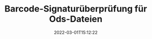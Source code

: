 ---
############################# Static ############################
layout: "auto-gen-signature"
date: 2022-03-01T15:12:22
draft: false
operation: Verify
signaturetype: Barcode
fileformat: Ods
productName: .NET
lang: de
productCode: net
otherformats: pdf doc docx docm dot dotm dotx odt ott rtf xls xlsx xlsm xlsb csv ods ots xltx xltm ppt pptx pps ppsx odp otp potx potm pptm ppsm png jpg bmp gif tiff svg webp wmf
breadcrumb: Put Barcode signature on Ods for C#

############################# Head ############################
head_title: "Überprüfung von Barcode-Signaturen für Ods-Dateien über C#"
head_description: "Verwenden Sie nur wenige Zeilen .NET-Code, um Ods-Dokumente und ihre Barcode-Signaturen zu überprüfen."

############################# Header ############################
title: "Barcode-Signaturüberprüfung für Ods-Dateien"
description: "Die API für .NET bietet die Möglichkeit, Barcode-Signaturen bei Ods-Dokumenten zu überprüfen. Die Überprüfung elektronischer Signaturen in Ihren Ods-Dokumenten kann schnell und einfach durchgeführt werden."
bg_image: "https://cms.admin.containerize.com/templates/aspose/App_Themes/V3/images/bg/header1.png"
bg_overlay: false
button:
    enable: true

############################# SubMenu ############################
submenu:
    enable: true

    left:
        img_alt: "GroupDocs.Signature for .NET"
        image: "https://cms.admin.containerize.com/templates/groupdocs/images/product-logos/90x90-noborder/groupdocs-signature-net.png"
        product: "GroupDocs.Signature"
        platform: ".NET"



############################# About ############################
about:
    enable: true
    title: "Entdecken Sie neue API-Funktionen von GroupDocs.Signature for .NET"
    content: |
        Die [GroupDocs.Signature for .NET](https://products.groupdocs.com/signature/net/)-API bietet eine Vielzahl von Möglichkeiten zur Verarbeitung zahlreicher Dokumentformate mithilfe elektronischer Signaturen. Viele Arten von digitalen Signaturen wie Texte, Bilder, digitale Zertifikate, Barcodes, QR-Codes, Stempel oder Metadaten werden unterstützt. Kunden können digitale Signaturen in PDFs, MS Word-Dokumenten, MS Excel-Arbeitsmappen, MS PowerPoint-Präsentationen, Adobe Photoshop-Dateien und verschiedenen Bildformaten hinzufügen, entfernen, bearbeiten, validieren oder suchen. Erstaunlich viele zusätzliche Funktionen und Einstellungen sind verfügbar.
    

############################# Steps ############################
steps:
    enable: true
    title_left: "So validieren Sie Barcode-Signaturen in Ihrem Ods-Dokument"
    content_left: |
        [GroupDocs.Signature for .NET](https://products.groupdocs.com/signature/net/) enthält nützliche Funktionen wie die Überprüfung von Barcode-Signaturen, die in Ods-Dokumenten platziert wurden. Nutzen Sie diese Gelegenheit, ohne zusätzlichen Code zu implementieren.
        
        * Instanziieren Sie zunächst die Klasse Signature, die als Konstruktorparameter den Pfad zu einem Dokument bereitstellt, das überprüft werden soll.
        * Erstellen Sie zweitens ein neues VerifyOptions-Objekt und richten Sie alle erforderlichen Eigenschaften ein.
        * Rufen Sie schließlich die Verify-Methode des Signature-Objekts auf und übergeben Sie die VerifyOptions-Instanz.
        * Verarbeiten Sie dann die Überprüfungsergebnisse.

    title_right: "System Requirements"
    content_right: |
        GroupDocs.Signature for .NET werden auf allen wichtigen Plattformen und Betriebssystemen unterstützt. Bevor Sie den folgenden Code ausführen, stellen Sie bitte sicher, dass die folgenden Voraussetzungen auf Ihrem System installiert sind.

        * Betriebssysteme: Microsoft Windows, Linux, MacOS
        * Entwicklungsumgebungen: Microsoft Visual Studio, Xamarin, MonoDevelop
        * Frameworks: .NET Framework, .NET Standard, .NET Core, Mono
        * Laden Sie die neueste Version von GroupDocs.Signature for .NET von [Nuget](https://www.nuget.org/packages/groupdocs.signature) herunter
         
    code: |
        ```csharp    
        
        // Set up input Ods file
        string filePath = "input.ods";

        // Instantiate Signature for input file
        using (var signature = new GroupDocs.Signature.Signature(filePath))
        {
                //Provide verification options
                BarcodeVerifyOptions options = new BarcodeVerifyOptions()
                {
                    // process only specified page
                    PageNumber = 3,
                    AllPages = false,
                    // set up text match type
                    MatchType = TextMatchType.Contains,
                    // specify text pattern to search
                    Text = "Special signature",
                };

                // Verify document signatures
                VerificationResult result = signature.Verify(options);

                //process result
                if (result.IsValid)
                {
                    //..
                }
        }

        ```

############################# Demos ############################
demos:
    enable: true
    title: "Signieren mit Barcode-Signaturen Live-Demo"
    content: |
       Fügen Sie jetzt verschiedene elektronische Signaturen zur Datei Ods hinzu, indem Sie die Website [GroupDocs.Signature App](https://products.groupdocs.app/signature/family) besuchen.          

############################# More Formats ############################
more_formats:
    enable: true
    title: "Verifizieren Sie andere Barcode-Signaturen mit C#"
    content: |
        "Überprüfung elektronischer Signaturen in verschiedenen Dokumenten. Überprüfen Sie die Qualität der Signaturen in den gängigen Dateiformaten wie unten angegeben."
    format: 
       
       
back_to_top:
    enable: true
---